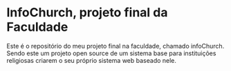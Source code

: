 # InfoChurch, projeto final da Faculdade
Este é o repositório do meu projeto final na faculdade, chamado infoChurch. Sendo este um projeto open source de um sistema base para instituições religiosas criarem o seu próprio sistema web baseado nele.
